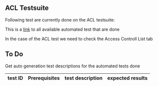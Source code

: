 
## ACL Testsuite

Following test are currently done on the ACL testsuite:

This is a [link](https://docs.google.com/spreadsheets/d/1VgEoIUxZdCQEglwN2VUe3sDY-Jn-nnrEWWNcGQq7dPU/edit#gid=0) to all available automated test that are done

In the case of the ACL test we need to check the Access Controll List tab

## To Do
Get auto generation test descriptions for the automated tests done

| test ID | Prerequisites | test description | expected results |
|---|---|---|---|

